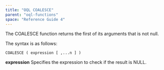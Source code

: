 ```yaml
---
title: "OQL COALESCE"
parent: "oql-functions"
space: "Reference Guide 4"
---
```

The COALESCE function returns the first of its arguments that is not null.

The syntax is as follows:

```
COALESCE ( expression [ ,...n ] )

```

**expression**
Specifies the expression to check if the result is NULL.
